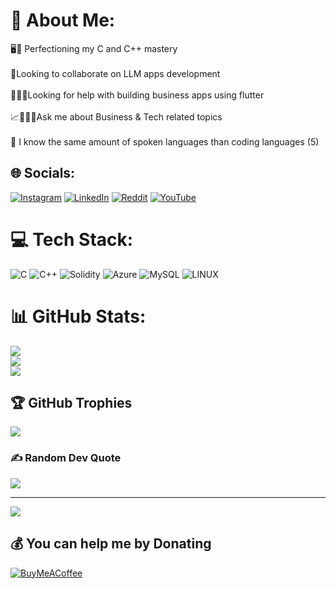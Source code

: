 # 💫 About Me:
🖥️🧠 Perfectioning my C and C++ mastery<br><br>👾Looking to collaborate on LLM apps development<br><br>📲🤳🏻Looking for help with building business apps using flutter<br><br>📈👨🏽‍💻Ask me about Business & Tech related topics<br><br>👀 I know the same amount of spoken languages than coding languages (5)


## 🌐 Socials:
[![Instagram](https://img.shields.io/badge/Instagram-%23E4405F.svg?logo=Instagram&logoColor=white)](https://instagram.com/amad4k)
[![LinkedIn](https://img.shields.io/badge/LinkedIn-%230077B5.svg?logo=linkedin&logoColor=white)](https://www.linkedin.com/in/amadou-bello-paul-guede-a1b0bb205/)
[![Reddit](https://img.shields.io/badge/Reddit-%23FF4500.svg?logo=Reddit&logoColor=white)](https://reddit.com/user/Codangote)
[![YouTube](https://img.shields.io/badge/YouTube-%23FF0000.svg?logo=YouTube&logoColor=white)](https://youtube.com/channel/UC3LW1fwWkBIG3Zi2ddEG-2Q)

# 💻 Tech Stack:
![C](https://img.shields.io/badge/c-%2300599C.svg?style=for-the-badge&logo=c&logoColor=white) ![C++](https://img.shields.io/badge/c++-%2300599C.svg?style=for-the-badge&logo=c%2B%2B&logoColor=white) ![Solidity](https://img.shields.io/badge/Solidity-%23363636.svg?style=for-the-badge&logo=solidity&logoColor=white) ![Azure](https://img.shields.io/badge/azure-%230072C6.svg?style=for-the-badge&logo=azure-devops&logoColor=white) ![MySQL](https://img.shields.io/badge/mysql-%2300f.svg?style=for-the-badge&logo=mysql&logoColor=white) ![LINUX](https://img.shields.io/badge/Linux-FCC624?style=for-the-badge&logo=linux&logoColor=black)
# 📊 GitHub Stats:
![](https://github-readme-stats.vercel.app/api?username=nextdangote&theme=dark&hide_border=false&include_all_commits=false&count_private=false)<br/>
![](https://github-readme-streak-stats.herokuapp.com/?user=nextdangote&theme=dark&hide_border=false)<br/>
![](https://github-readme-stats.vercel.app/api/top-langs/?username=nextdangote&theme=dark&hide_border=false&include_all_commits=false&count_private=false&layout=compact)

## 🏆 GitHub Trophies
![](https://github-profile-trophy.vercel.app/?username=nextdangote&theme=radical&no-frame=false&no-bg=true&margin-w=4)

### ✍️ Random Dev Quote
![](https://quotes-github-readme.vercel.app/api?type=horizontal&theme=radical)

---
[![](https://visitcount.itsvg.in/api?id=nextdangote&icon=0&color=0)](https://visitcount.itsvg.in)

  ## 💰 You can help me by Donating
  [![BuyMeACoffee](https://img.shields.io/badge/Buy%20Me%20a%20Coffee-ffdd00?style=for-the-badge&logo=buy-me-a-coffee&logoColor=black)](https://buymeacoffee.com/https://bmc.link/amad) 
